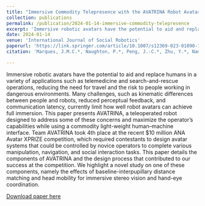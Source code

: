 ```yaml
---
title: "Immersive Commodity Telepresence with the AVATRINA Robot Avatar"
collection: publications
permalink: /publication/2024-01-14-immersive-commodity-telepresence
excerpt: 'Immersive robotic avatars have the potential to aid and replace humans in a variety of applications such as telemedicine and search-and-rescue operations, reducing the need for travel and the risk to people working in dangerous environments. Many challenges, such as kinematic differences between people and robots, reduced perceptual feedback, and communication latency, currently limit how well robot avatars can achieve full immersion. This paper presents AVATRINA, a teleoperated robot designed to address some of these concerns and maximize the operator’s capabilities while using a commodity light-weight human–machine interface. Team AVATRINA took 4th place at the recent $10 million ANA Avatar XPRIZE competition, which required contestants to design avatar systems that could be controlled by novice operators to complete various manipulation, navigation, and social interaction tasks. This paper details the components of AVATRINA and the design process that contributed to our success at the competition. We highlight a novel study on one of these components, namely the effects of baseline-interpupillary distance matching and head mobility for immersive stereo vision and hand-eye coordination.'
date: 2024-01-14
venue: 'International Journal of Social Robotics'
paperurl: 'https://link.springer.com/article/10.1007/s12369-023-01090-1'
citation: 'Marques, J.M.C.*, Naughton, P.*, Peng, J.-C.*, Zhu, Y.*, Nam, J. S., Kong, Q., Zhang, X., Penmetcha, A., Ji, R., Fu, N., Ravibaskar, V., Yan, R., Malhotra, N., and Hauser, K., (2024). &quot;Immersive Commodity Telepresence with the TRINA Robot Avatar &quot;. <i>International Journal of Social Robotics</i>'

---
```

Immersive robotic avatars have the potential to aid and replace humans in a variety of applications such as telemedicine and search-and-rescue operations, reducing the need for travel and the risk to people working in dangerous environments. Many challenges, such as kinematic differences between people and robots, reduced perceptual feedback, and communication latency, currently limit how well robot avatars can achieve full immersion. This paper presents AVATRINA, a teleoperated robot designed to address some of these concerns and maximize the operator’s capabilities while using a commodity light-weight human–machine interface. Team AVATRINA took 4th place at the recent $10 million ANA Avatar XPRIZE competition, which required contestants to design avatar systems that could be controlled by novice operators to complete various manipulation, navigation, and social interaction tasks. This paper details the components of AVATRINA and the design process that contributed to our success at the competition. We highlight a novel study on one of these components, namely the effects of baseline-interpupillary distance matching and head mobility for immersive stereo vision and hand-eye coordination.

[Download paper here](https://link.springer.com/article/10.1007/s12369-023-01090-1)

